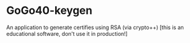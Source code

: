 # GoGo40-keygen
An application to generate certifies using RSA (via crypto++) [this is an educational software, don't use it in production!]
